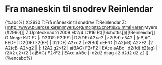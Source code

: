 # Fra maneskin til snodrev Reinlendar

{%abc%}
X:2990
T:Frå måneskin til snødrev
T:Reinlendar
Z:[[http://www.bluerose.karenlmyers.org/IncipitsSchottis29.html|Karen Myers (#2990)]]
Z:Upptecknad 2/2009
M:2/4
L:1/16
R:[[!Schottis]]/[[!Reinlendar]]
O:Norge
K:D
F2 |: D2(DF) E2(EF) | D2(DF) A2>c2 | e2(Bd) cBA2 | (cB)AG FEDF |
D2(DF) E2(EF) | D2(DF) A2>c2 | e2(Bd) cEF^G |1 A2(cB) A2>F2 :|2 A2(cB) A2>g2 ||
|: f2A2 g2>f2 | a(BAG) F2>F2 | EAce aABc | d2(fd) b2(ag) | f2A2 g2>f2 |
a(BAG) F2>F2 | EAce aABc |1 d2d2 dbag :|2 d2d2 d2 z2 |]
{%endabc%}

